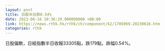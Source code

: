```yaml
---
layout: post
title: 日股半日跌0.54%
date: 2023-06-16 10:36:29.000000000 +08:00
link: https://news.rthk.hk/rthk/ch/component/k2/1705069-20230616.htm
categories: rthk
---
```


日股偏軟，日經指數半日收報33305點，跌179點，跌幅0.54%。
